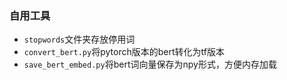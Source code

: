 ### 自用工具

- `stopwords`文件夹存放停用词
- `convert_bert.py`将pytorch版本的bert转化为tf版本
- `save_bert_embed.py`将bert词向量保存为npy形式，方便内存加载

